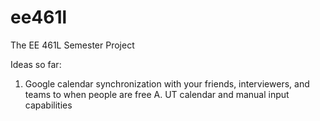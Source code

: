 # ee461l
The EE 461L Semester Project

Ideas so far:

1. Google calendar synchronization with your friends, interviewers, and teams to when people are free
  A. UT calendar and manual input capabilities
